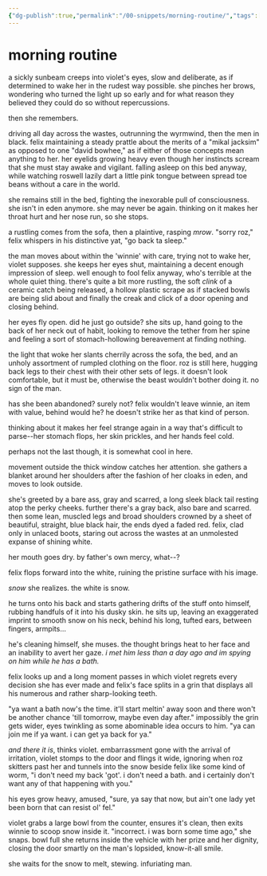 ```yaml
---
{"dg-publish":true,"permalink":"/00-snippets/morning-routine/","tags":["#snippet","#waifu"],"created":"2025-03-20T14:09:40.795-05:00","updated":"2025-10-27T09:01:18.766-05:00"}
---
```


# morning routine

a sickly sunbeam creeps into violet's eyes, slow and deliberate, as if determined to wake her in the rudest way possible. she pinches her brows, wondering who turned the light up so early and for what reason they believed they could do so without repercussions. 

then she remembers. 

driving all day across the wastes, outrunning the wyrmwind, then the men in black. felix maintaining a steady prattle about the merits of a "mikal jacksim" as opposed to one "david bowhee," as if either of those concepts mean anything to her. her eyelids growing heavy even though her instincts scream that she must stay awake and vigilant. falling asleep on this bed anyway, while watching roswell lazily dart a little pink tongue between spread toe beans without a care in the world.

she remains still in the bed, fighting the inexorable pull of consciousness. she isn't in eden anymore. she may never be again. thinking on it makes her throat hurt and her nose run, so she stops.

a rustling comes from the sofa, then a plaintive, rasping *mrow*. "sorry roz," felix whispers in his distinctive yat, "go back ta sleep."

the man moves about within the 'winnie' with care, trying not to wake her, violet supposes. she keeps her eyes shut, maintaining a decent enough impression of sleep. well enough to fool felix anyway, who's terrible at the whole quiet thing. there's quite a bit more rustling, the soft *clink* of a ceramic catch being released, a hollow plastic scrape as if stacked bowls are being slid about and finally the creak and click of a door opening and closing behind.

her eyes fly open. did he just go outside? she sits up, hand going to the back of her neck out of habit, looking to remove the tether from her spine and feeling a sort of stomach-hollowing bereavement at finding nothing. 

the light that woke her slants cherrily across the sofa, the bed, and an unholy assortment of rumpled clothing on the floor. roz is still here, hugging back legs to their chest with their other sets of legs. it doesn't look comfortable, but it must be, otherwise the beast wouldn't bother doing it. no sign of the man.

has she been abandoned? surely not? felix wouldn't leave winnie, an item with value, behind would he? he doesn't strike her as that kind of person.

thinking about it makes her feel strange again in a way that's difficult to parse--her stomach flops, her skin prickles, and her hands feel cold.

perhaps not the last though, it is somewhat cool in here.

movement outside the thick window catches her attention. she gathers a blanket around her shoulders after the fashion of her cloaks in eden, and moves to look outside.

she's greeted by a bare ass, gray and scarred, a long sleek black tail resting atop the perky cheeks. further there's a gray back, also bare and scarred. then some lean, muscled legs and broad shoulders crowned by a sheet of beautiful, straight, blue black hair, the ends dyed a faded red. felix, clad only in unlaced boots, staring out across the wastes at an unmolested expanse of shining white.

her mouth goes dry. by father's own mercy, what--?

felix flops forward into the white, ruining the pristine surface with his image. 

*snow* she realizes. the white is snow. 

he turns onto his back and starts gathering drifts of the stuff onto himself, rubbing handfuls of it into his dusky skin. he sits up, leaving an exaggerated imprint to smooth snow on his neck, behind his long, tufted ears, between fingers, armpits...

he's cleaning himself, she muses. the thought brings heat to her face and an inability to avert her gaze. *i met him less than a day ago and im spying on him while he has a bath.*

felix looks up and a long moment passes in which violet regrets every decision she has ever made and felix's face splits in a grin that displays all his numerous and rather sharp-looking teeth.

"ya want a bath now's the time. it'll start meltin' away soon and there won't be another chance 'till tomorrow, maybe even day after." impossibly the grin gets wider, eyes twinkling as some abominable idea occurs to him. "ya can join me if ya want. i can get ya back for ya."

*and there it is*, thinks violet. embarrassment gone with the arrival of irritation, violet stomps to the door and flings it wide, ignoring when roz skitters past her and tunnels into the snow beside felix like some kind of worm, "i don't need my back 'got'. i don't need a bath. and i certainly don't want any of that happening with you."

his eyes grow heavy, amused, "sure, ya say that now, but ain't one lady yet been born that can resist ol' fel."

violet grabs a large bowl from the counter, ensures it's clean, then exits winnie to scoop snow inside it. "incorrect. i was born some time ago," she snaps. bowl full she returns inside the vehicle with her prize and her dignity, closing the door smartly on the man's lopsided, know-it-all smile.

she waits for the snow to melt, stewing. infuriating man.
